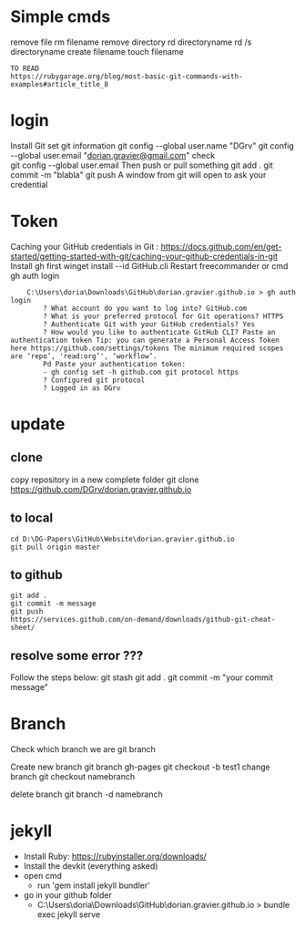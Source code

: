 # Simple cmds

remove file
	rm filename
remove directory
	rd directoryname
	rd /s directoryname
create filename
	touch filename
	
	TO READ
	https://rubygarage.org/blog/most-basic-git-commands-with-examples#article_title_8

# login

Install Git
set git information
	git config --global user.name "DGrv"
	git config --global user.email "dorian.gravier@gmail.com"
		check	
			git config --global user.email
Then push or pull something
	git add .
	git commit -m "blabla"
	git push
		A window from git will open to ask your credential

# Token

Caching your GitHub credentials in Git : https://docs.github.com/en/get-started/getting-started-with-git/caching-your-github-credentials-in-git
	Install gh first
		winget install --id GitHub.cli
	Restart freecommander or cmd
		gh auth login
		
		C:\Users\doria\Downloads\GitHub\dorian.gravier.github.io > gh auth login
			? What account do you want to log into? GitHub.com
			? What is your preferred protocol for Git operations? HTTPS
			? Authenticate Git with your GitHub credentials? Yes
			? How would you like to authenticate GitHub CLI? Paste an authentication token Tip: you can generate a Personal Access Token here https://github.com/settings/tokens The minimum required scopes are ‘repo’, 'read:org’', ‘workflow’.
			Pd Paste your authentication token: 
			- gh config set -h github.com git protocol https
			? Configured git protocol
			? Logged in as DGrv
	
# update
## clone

copy repository in a new complete folder
	git clone https://github.com/DGrv/dorian.gravier.github.io
	
## to local

	cd D:\DG-Papers\GitHub\Website\dorian.gravier.github.io
	git pull origin master

## to github
	
	git add . 
	git commit -m message
	git push
	https://services.github.com/on-demand/downloads/github-git-cheat-sheet/
	
## resolve some error ???
	
Follow the steps below:
	git stash
	git add .
	git commit -m "your commit message"
	
# Branch

Check which branch we are
	git branch

Create new branch
	git branch gh-pages
	git checkout -b test1
change branch
	git checkout namebranch

delete branch
	git branch -d namebranch
	

	
	
	
	
	
# jekyll

- Install Ruby: https://rubyinstaller.org/downloads/
- Install the devkit (everything asked)
- open cmd
	- run 'gem install jekyll bundler'
- go in your github folder
	- C:\Users\doria\Downloads\GitHub\dorian.gravier.github.io > bundle exec jekyll serve
	